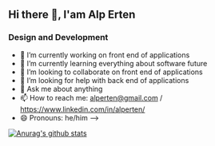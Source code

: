 ## Hi there 👋, I'am Alp Erten
### Design and Development

- 🔭 I’m currently working on front end of applications
- 🌱 I’m currently learning everything about software future
- 👯 I’m looking to collaborate on front end of applications
- 🤔 I’m looking for help with back end of applications
- 💬 Ask me about anything
- 📫 How to reach me: alperten@gmail.com / https://www.linkedin.com/in/alperten/
- 😄 Pronouns: he/him
-->

[![Anurag's github stats](https://github-readme-stats.vercel.app/api?username=alperten)](https://github.com/anuraghazra/github-readme-stats)
